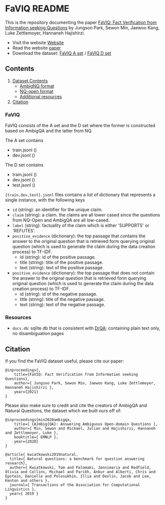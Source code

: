 # FaVIQ README

This is the repository documenting the paper
[FaVIQ: Fact Verification from Information seeking Questions]()
by Jungsoo Park, Sewon Min, Jaewoo Kang, Luke Zettlemoyer, Hannaneh Hajishirzi.

* Visit the website [Website]()
* Read the website [paper]()
* Download the dataset: [FaVIQ A set]() / [FaVIQ D set]()

## Contents
1. [Dataset Contents](#dataset-contents)
    * [AmbigNQ format](#ambignq)
    * [NQ-open format](#nq-open)
    * [Additional resources](#additional-resources)
2. [Citation](#citation)

### FaVIQ

FaVIQ consists of the A set and the D set where the former is constructed based on AmbigQA and the latter from NQ.

The A set contains
- train.jsonl ()
- dev.jsonl ()

The D set contains
- train.jsonl ()
- dev.jsonl ()
- test.jsonl ()

`{train,dev,test}.jsonl` files contains a list of dictionary that represents a single instance, with the following keys

- `id` (string): an identifier for the unique claim.
- `claim` (string): a claim. the claims are all lower cased since the questions from NQ-Open and AmbigQA are all low-cased.
- `label` (string): factuality of the claim which is either 'SUPPORTS' or 'REFUTES'.
- `positive_evidence` (dictionary): the top passage that contains the answer to the original question that is retrieved form querying original question (which is used to generate the claim during the data creation process) to TF-IDF.
   - id (string): id of the positive passage.
   - title (string): title of the positive passage.
   - text (string): text of the positive passage.
- `positive_evidence` (dictionary): the top passage that does not contain the answer to the original question that is retrieved form querying original question (which is used to generate the claim during the data creation process) to TF-IDF.
   - id (string): id of the negative passage.
   - title (string): title of the negative passage.
   - text (string): text of the negative passage.

### Resources

- `docs.db`: sqlite db that is consistent with [DrQA](https://github.com/facebookresearch/DrQA); containing plain text only, no disambiguation pages

## Citation

If you find the FaVIQ dataset useful, please cite our paper:

```
@inproceedings{,
    title={FaVIQ: Fact Verification from Information seeking Questions},
    author={ Jungsoo Park, Sewon Min, Jaewoo Kang, Luke Zettlemoyer, Hannaneh Hajishirzi },
    year={2021}
}
```

Please also make sure to credit and cite the creators of AmbigQA and Natural Questions,
the dataset which we built ours off of:

```
@inproceedings{min2020ambigqa,
    title={ {A}mbig{QA}: Answering Ambiguous Open-domain Questions },
    author={ Min, Sewon and Michael, Julian and Hajishirzi, Hannaneh and Zettlemoyer, Luke },
    booktitle={ EMNLP },
    year={2020}
}
```

```
@article{ kwiatkowski2019natural,
  title={ Natural questions: a benchmark for question answering research},
  author={ Kwiatkowski, Tom and Palomaki, Jennimaria and Redfield, Olivia and Collins, Michael and Parikh, Ankur and Alberti, Chris and Epstein, Danielle and Polosukhin, Illia and Devlin, Jacob and Lee, Kenton and others },
  journal={ Transactions of the Association for Computational Linguistics },
  year={ 2019 }
}
```
